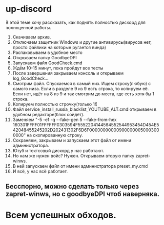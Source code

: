 # up-discord

В этой теме хочу рассказать, как поднять полностью дискорд для полноценной работы. 

1. Скачиваем архив.
2. Отключаем защитник Windows и другие антивирусы(вирусов нет, просто файлики на которые ругается винда)
3. Распаковываем в удобное место
4. Открываем папку GoodbyeDPI
5. Запускаем файл GoodCheck.cmd
6. Ждём 10-15 минут, пока пройдут все тесты
7. После завершения закрываем консоль и открываем log_GoodCheck...
8. Смотрим файл. Спускаемся в самый низ. Ищем строку(любую) с самого низа. 
Если в разделе 9 из 9 есть строка, то копируем её. Если нет, идёт на 8 из 9 и так смотрим до места, где есть хотя бы 1 строка.
9. Копируем полностью строчку(только 1!)
10. Файл service_install_russia_blacklist_YOUTUBE_ALT.cmd открываем в удобном редакторе(блок сойдёт).
11. Заменяем "-5 -e1 -q --fake-gen 5 --fake-from-hex 160301FFFF01FFFFFF0303594F5552204144564552544953454D454E542048455245202D202431302F6D6F000000000009000000050003000000" на скопированную строку.
12. Сохраняем, закрываем и запускаем этот файл от имени администратора.
13. Ютуб и тектсовый дискорд у нас работают.
14. Но нам же нужен войс? Нужен. Открываем вторую папку zapret-winws.
15. В ней запускаем файл от имени администратора preset_my.cmd
16. И всё, у нас всё работает.

## Бесспорно, можно сделать только через zapret-winws, но с goodbyeDPI чтоб наверняка.
# Всем успешных обходов.

